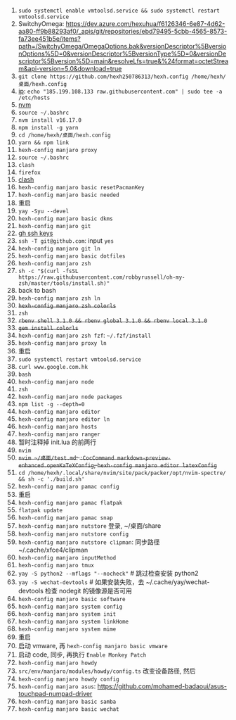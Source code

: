1. `sudo systemctl enable vmtoolsd.service && sudo systemctl restart vmtoolsd.service`
1. SwitchyOmega: https://dev.azure.com/hexuhua/f6126346-6e87-4d62-aa80-ff9b88293af0/_apis/git/repositories/ebd79495-5cbb-4565-8573-fa73ee451b5e/items?path=/SwitchyOmega/OmegaOptions.bak&versionDescriptor%5BversionOptions%5D=0&versionDescriptor%5BversionType%5D=0&versionDescriptor%5Bversion%5D=main&resolveLfs=true&%24format=octetStream&api-version=5.0&download=true
1. `git clone https://github.com/hexh250786313/hexh.config /home/hexh/桌面/hexh.config`
1. [ip](https://myip.ms/): `echo "185.199.108.133 raw.githubusercontent.com" | sudo tee -a /etc/hosts`
1. [nvm](https://github.com/nvm-sh/nvm#installing-and-updating)
1. `source ~/.bashrc`
1. `nvm install v16.17.0`
1. `npm install -g yarn`
1. `cd /home/hexh/桌面/hexh.config`
1. `yarn && npm link`
1. `hexh-config manjaro proxy`
1. `source ~/.bashrc`
1. `clash`
1. `firefox`
1. [clash](https://clash.razord.top/)
1. `hexh-config manjaro basic resetPacmanKey`
1. `hexh-config manjaro basic needed`
1. 重启
1. `yay -Syu --devel`
1. `hexh-config manjaro basic dkms`
1. `hexh-config manjaro git`
1. [gh ssh keys](https://github.com/settings/keys)
1. `ssh -T git@github.com`: input `yes`
1. `hexh-config manjaro git ln`
1. `hexh-config manjaro basic dotfiles`
1. `hexh-config manjaro zsh`
1. `sh -c "$(curl -fsSL https://raw.githubusercontent.com/robbyrussell/oh-my-zsh/master/tools/install.sh)"`
1. back to bash
1. `hexh-config manjaro zsh ln`
1. ~~`hexh-config manjaro zsh colorls`~~
1. `zsh`
1. ~~`rbenv shell 3.1.0 && rbenv global 3.1.0 && rbenv local 3.1.0`~~
1. ~~`gem install colorls`~~
1. `hexh-config manjaro zsh fzf`: `~/.fzf/install`
1. `hexh-config manjaro proxy ln`
1. 重启
1. `sudo systemctl restart vmtoolsd.service`
1. `curl www.google.com.hk`
1. `bash`
1. `hexh-config manjaro node`
1. `zsh`
1. `hexh-config manjaro node packages`
1. `npm list -g --depth=0`
1. `hexh-config manjaro editor`
1. `hexh-config manjaro editor ln`
1. `hexh-config manjaro hosts`
1. `hexh-config manjaro ranger`
1. 暂时注释掉 init.lua 的前两行
1. `nvim`
1. ~~`nvim ~/桌面/test.md`: `:CocCommand markdown-preview-enhanced.openKaTeXConfig`, `hexh-config manjaro editor latexConfig`~~
1. `cd /home/hexh/.local/share/nvim/site/pack/packer/opt/nvim-spectre/ && sh -c './build.sh'`
1. `hexh-config manjaro pamac config`
1. 重启
1. `hexh-config manjaro pamac flatpak`
1. `flatpak update`
1. `hexh-config manjaro pamac snap`
1. `hexh-config manjaro nutstore` 登录, ~/桌面/share
1. `hexh-config manjaro nutstore config`
1. `hexh-config manjaro nutstore clipman`: 同步路径 ~/.cache/xfce4/clipman
1. `hexh-config manjaro inputMethod`
1. `hexh-config manjaro tmux`
1. `yay -S python2 --mflags "--nocheck"` # 跳过检查安装 python2
1. `yay -S wechat-devtools` # 如果安装失败，去 ~/.cache/yay/wechat-devtools 检查 nodegit 的镜像源是否可用
1. `hexh-config manjaro basic software`
1. `hexh-config manjaro system config`
1. `hexh-config manjaro system init`
1. `hexh-config manjaro system linkHome`
1. `hexh-config manjaro system mime`
1. 重启
1. 启动 vmware, 再 `hexh-config manjaro basic vmware`
1. 启动 code, 同步, 再执行 `Enable Monkey Patch`
1. `hexh-config manjaro howdy`
1. `src/env/manjaro/modules/howdy/config.ts` 改变设备路径, 然后
1. `hexh-config manjaro howdy config`
1. `hexh-config manjaro asus`: https://github.com/mohamed-badaoui/asus-touchpad-numpad-driver
1. `hexh-config manjaro basic samba`
1. `hexh-config manjaro basic wechat`
